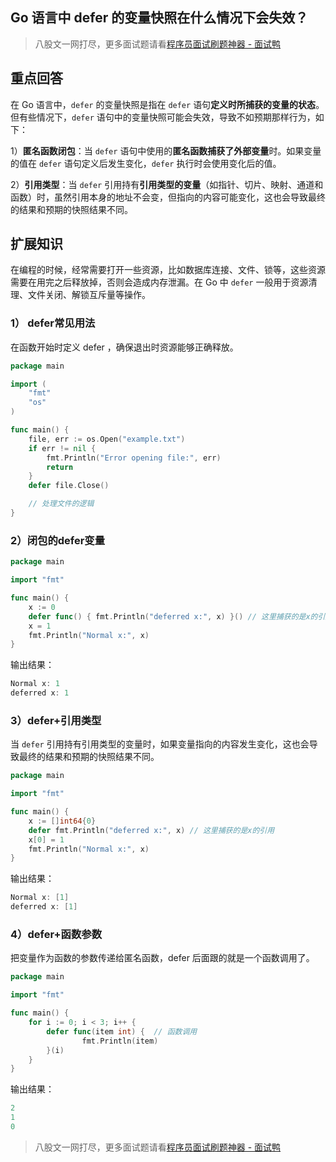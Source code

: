 ## Go 语言中 defer 的变量快照在什么情况下会失效？
> 八股文一网打尽，更多面试题请看[程序员面试刷题神器 - 面试鸭](https://www.mianshiya.com/)

## 重点回答
在 Go 语言中，`defer` 的变量快照是指在 `defer` 语句**定义时所捕获的变量的状态**。但有些情况下，`defer` 语句中的变量快照可能会失效，导致不如预期那样行为，如下：

1）**匿名函数闭包**：当 `defer` 语句中使用的**匿名函数捕获了外部变量**时。如果变量的值在 `defer` 语句定义后发生变化，`defer` 执行时会使用变化后的值。

2）**引用类型**：当 `defer` 引用持有**引用类型的变量**（如指针、切片、映射、通道和函数）时，虽然引用本身的地址不会变，但指向的内容可能变化，这也会导致最终的结果和预期的快照结果不同。

## 扩展知识

在编程的时候，经常需要打开一些资源，比如数据库连接、文件、锁等，这些资源需要在用完之后释放掉，否则会造成内存泄漏。在 Go 中 `defer` 一般用于资源清理、文件关闭、解锁互斥量等操作。

### 1） defer常见用法

在函数开始时定义 defer ，确保退出时资源能够正确释放。

```go
package main

import (
    "fmt"
    "os"
)

func main() {
    file, err := os.Open("example.txt")
    if err != nil {
        fmt.Println("Error opening file:", err)
        return
    }
    defer file.Close()

    // 处理文件的逻辑
}
```
### 2）闭包的defer变量


```go
package main

import "fmt"

func main() {
    x := 0
    defer func() { fmt.Println("deferred x:", x) }() // 这里捕获的是x的引用
    x = 1
    fmt.Println("Normal x:", x)
}

```
输出结果：

```go
Normal x: 1
deferred x: 1
```

### 3）defer+引用类型

当 `defer` 引用持有引用类型的变量时，如果变量指向的内容发生变化，这也会导致最终的结果和预期的快照结果不同。

```go
package main

import "fmt"

func main() {
    x := []int64{0}
    defer fmt.Println("deferred x:", x) // 这里捕获的是x的引用
    x[0] = 1
    fmt.Println("Normal x:", x)
}
```
输出结果：

```go
Normal x: [1]
deferred x: [1]
```

### 4）defer+函数参数

把变量作为函数的参数传递给匿名函数，defer 后面跟的就是一个函数调用了。

```go
package main

import "fmt"

func main() {
    for i := 0; i < 3; i++ {
        defer func(item int) {  // 函数调用
                fmt.Println(item)
        }(i)
    }
}
```
输出结果：

```go
2
1
0
```

> 八股文一网打尽，更多面试题请看[程序员面试刷题神器 - 面试鸭](https://www.mianshiya.com/)